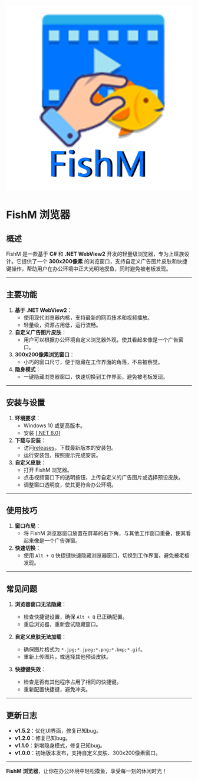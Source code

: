 ![FishM](FishM.png)


# FishM 浏览器

## 概述

FishM 是一款基于 **C#** 和 **.NET WebView2** 开发的轻量级浏览器，专为上班族设计。它提供了一个 **300x200像素** 的浏览窗口，支持自定义广告图片皮肤和快捷键操作，帮助用户在办公环境中正大光明地摸鱼，同时避免被老板发现。

---

## 主要功能

1. **基于 .NET WebView2**：
   - 使用现代浏览器内核，支持最新的网页技术和视频播放。
   - 轻量级，资源占用低，运行流畅。
2. **自定义广告图片皮肤**：
   - 用户可以根据办公环境自定义浏览器外观，使其看起来像是一个广告窗口。
3. **300x200像素浏览窗口**：
   - 小巧的窗口尺寸，便于隐藏在工作界面的角落，不易被察觉。
4. **隐身模式**：
   - 一键隐藏浏览器窗口，快速切换到工作界面，避免被老板发现。

---

## 安装与设置

1. **环境要求**：
   - Windows 10 或更高版本。
   - 安装 [[.NET 8.0]](https://dotnet.microsoft.com/zh-cn/download/dotnet/thank-you/runtime-desktop-8.0.11-windows-x64-installer?cid=getdotnetcore#:~:text=%E6%84%9F%E8%B0%A2%E4%B8%8B%E8%BD%BD-,.NET%208.0,-Desktop%20Runtime%20(v8.0.11))
2. **下载与安装**：
   - 访问[releases](https://github.com/Eoyz369/FishM/releases)，下载最新版本的安装包。
   - 运行安装包，按照提示完成安装。
3. **自定义皮肤**：
   - 打开 FishM 浏览器。
   - 点击视频窗口下的透明按钮，上传自定义的广告图片或选择预设皮肤。
   - 调整窗口透明度，使其更符合办公环境。

---

## 使用技巧

1. **窗口布局**：
   - 将 FishM 浏览器窗口放置在屏幕的右下角，与其他工作窗口重叠，使其看起来像是一个广告弹窗。
2. **快速切换**：
   - 使用 `Alt + Q` 快捷键快速隐藏浏览器窗口，切换到工作界面，避免被老板发现。

---

## 常见问题

1. **浏览器窗口无法隐藏**：
   - 检查快捷键设置，确保 `Alt + Q` 已正确配置。
   - 重启浏览器，重新尝试隐藏窗口。

2. **自定义皮肤无法加载**：
   - 确保图片格式为 `*.jpg;*.jpeg;*.png;*.bmp;*.gif`。
   - 重新上传图片，或选择其他预设皮肤。

3. **快捷键失效**：
   - 检查是否有其他程序占用了相同的快捷键。
   - 重新配置快捷键，避免冲突。

---

## 更新日志
- **v1.5.2**：优化UI界面，修复已知bug。
- **v1.2.0**：修复已知bug。
- **v1.1.0**：新增隐身模式，修复已知bug。
- **v1.0.0**：初始版本发布，支持自定义皮肤、300x200像素窗口。


---

**FishM 浏览器**，让你在办公环境中轻松摸鱼，享受每一刻的休闲时光！
